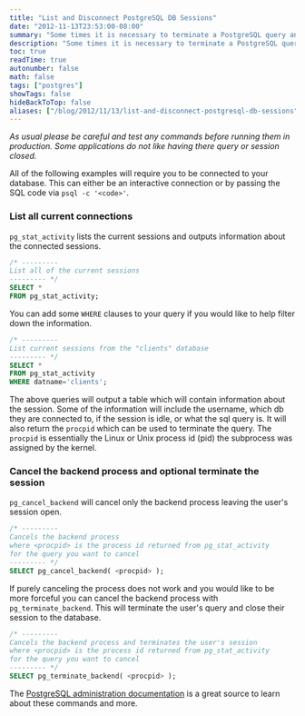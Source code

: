 ```yaml
---
title: "List and Disconnect PostgreSQL DB Sessions"
date: "2012-11-13T23:53:00-08:00"
summary: "Some times it is necessary to terminate a PostgreSQL query and connection. This can be very helpful when you have a run away command or script. It can also be helpful if your application has submitted a query to the backend that has caused everything to grind to a halt. Fortunately, postgres comes to the rescue and provides a few helpful commands that will allow you to cancel the query from the database and optionally terminate the user or application's connection."
description: "Some times it is necessary to terminate a PostgreSQL query and connection. This can be very helpful when you have a run away command or script. It can also be helpful if your application has submitted a query to the backend that has caused everything to grind to a halt. Fortunately, postgres comes to the rescue and provides a few helpful commands that will allow you to cancel the query from the database and optionally terminate the user or application's connection."
toc: true
readTime: true
autonumber: false
math: false
tags: ["postgres"]
showTags: false
hideBackToTop: false
aliases: ["/blog/2012/11/13/list-and-disconnect-postgresql-db-sessions"]
---
```


*As usual please be careful and test any commands before running them in production.
Some applications do not like having there query or session closed.*

All of the following examples will require you to be connected to your database. This can either be an interactive connection or by passing the SQL code via `psql -c '<code>'`.

### List all current connections

`pg_stat_activity` lists the current sessions and outputs information about the connected sessions.

```sql
/* ---------
List all of the current sessions
--------- */
SELECT *
FROM pg_stat_activity;
```

You can add some `WHERE` clauses to your query if you would like to help filter down the information.

```sql
/* ---------
List current sessions from the "clients" database
--------- */
SELECT *
FROM pg_stat_activity
WHERE datname='clients';
```

The above queries will output a table which will contain information about the session. Some of the information will include the username, which db they are connected to, if the session is idle, or what the sql query is. It will also return the `procpid` which can be used to terminate the query. The `procpid` is essentially the Linux or Unix process id (pid) the subprocess was assigned by the kernel.

### Cancel the backend process and optional terminate the session

`pg_cancel_backend` will cancel only the backend process leaving the user's session open.

```sql
/* ---------
Cancels the backend process
where <procpid> is the process id returned from pg_stat_activity
for the query you want to cancel
--------- */
SELECT pg_cancel_backend( <procpid> );
```

If purely canceling the process does not work and you would like to be more forceful you can cancel the backend process with `pg_terminate_backend`. This will terminate the user's query and close their session to the database.

```sql
/* ---------
Cancels the backend process and terminates the user's session
where <procpid> is the process id returned from pg_stat_activity
for the query you want to cancel
--------- */
SELECT pg_terminate_backend( <procpid> );
```

The [PostgreSQL administration documentation](http://www.postgresql.org/docs/9.2/static/functions-admin.html "PostgreSQL 9.2.1 - Ch. 9 Functions and Operators") is a great source to learn about these commands and more.
